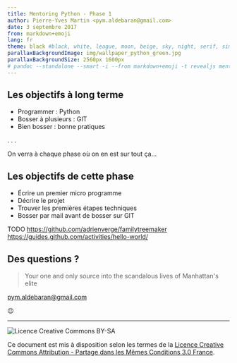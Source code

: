 ```yaml
---
title: Mentoring Python - Phase 1
author: Pierre-Yves Martin <pym.aldebaran@gmail.com>
date: 3 septembre 2017
from: markdown+emoji
lang: fr
theme: black #black, white, league, moon, beige, sky, night, serif, simple solarized
parallaxBackgroundImage: img/wallpaper_python_green.jpg
parallaxBackgroundSize: 2560px 1600px
# pandoc --standalone --smart -i --from markdown+emoji -t revealjs mentoring_python_-_phase_2.md -o mentoring_python_-_phase_2.html
---
```

## Les objectifs à long terme

- Programmer : Python
- Bosser à plusieurs : GIT
- Bien bosser : bonne pratiques

. . .

On verra à chaque phase où on en est sur tout ça...

## Les objectifs de cette phase

- Écrire un premier micro programme
- Décrire le projet
- Trouver les premières étapes techniques
- Bosser par mail avant de bosser sur GIT

TODO
https://github.com/adrienverge/familytreemaker
https://guides.github.com/activities/hello-world/

## Des questions ?

> Your one and only source into the scandalous lives of Manhattan's elite

<pym.aldebaran@gmail.com>

:wink:

---

![Licence Creative Commons BY-SA](img/CC-BY-SA_icon.png)

Ce document est mis à disposition selon les termes de la [Licence Creative Commons Attribution -  Partage dans les Mêmes Conditions 3.0 France](http://creativecommons.org/licenses/by-sa/3.0/fr/).
